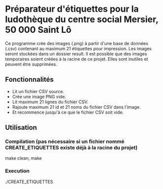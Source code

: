 # Préparateur d'étiquettes pour la ludothèque du centre social Mersier, 50 000 Saint Lô

Ce programme crée des images (.png) à partir d'une base de données (.csv) contenant au maximum 21 étiquettes pour impression. Les images seront stockées dans un dossier result. Il est possible que des images temporaires soient créées à la racine de ce projet. Elles sont inutiles et peuvent être supprimées.

## Fonctionnalités

- Lit un fichier CSV source.
- Crée une image PNG vide.
- Lit maximum 21 lignes du fichier CSV.
- Rajoute maximum 21 id et 21 noms du fichier CSV dans l'image.
- Et recommence jusqu'à ce que le fichier CSV soit vide.

## Utilisation

### Compilation (pas nécessaire si un fichier nommé CREATE_ETIQUETTES existe déjà à la racine du projet)
make clean; make

### Execution
./CREATE_ETIQUETTES
